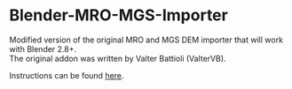 # Blender-MRO-MGS-Importer

Modified version of the original MRO and MGS DEM importer that will work with Blender 2.8+.  
The original addon was written by Valter Battioli (ValterVB).

Instructions can be found [here](https://archive.blender.org/wiki/index.php/Extensions:2.5/Py/Scripts/Import-Export/NASA_IMG_Importer/).
